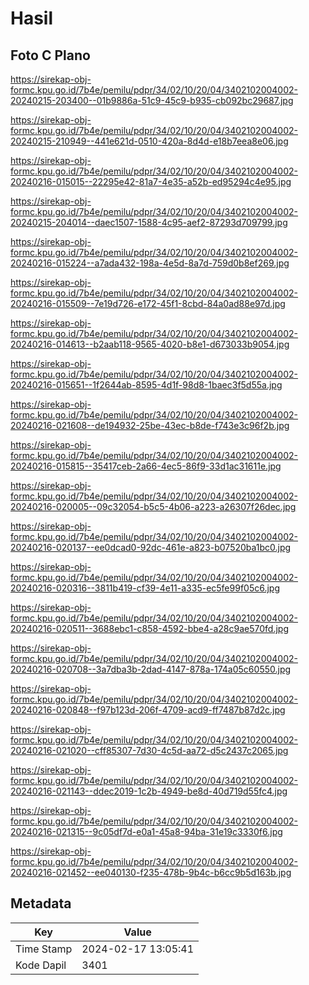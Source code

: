 # Hasil

## Foto C Plano

https://sirekap-obj-formc.kpu.go.id/7b4e/pemilu/pdpr/34/02/10/20/04/3402102004002-20240215-203400--01b9886a-51c9-45c9-b935-cb092bc29687.jpg

https://sirekap-obj-formc.kpu.go.id/7b4e/pemilu/pdpr/34/02/10/20/04/3402102004002-20240215-210949--441e621d-0510-420a-8d4d-e18b7eea8e06.jpg

https://sirekap-obj-formc.kpu.go.id/7b4e/pemilu/pdpr/34/02/10/20/04/3402102004002-20240216-015015--22295e42-81a7-4e35-a52b-ed95294c4e95.jpg

https://sirekap-obj-formc.kpu.go.id/7b4e/pemilu/pdpr/34/02/10/20/04/3402102004002-20240215-204014--daec1507-1588-4c95-aef2-87293d709799.jpg

https://sirekap-obj-formc.kpu.go.id/7b4e/pemilu/pdpr/34/02/10/20/04/3402102004002-20240216-015224--a7ada432-198a-4e5d-8a7d-759d0b8ef269.jpg

https://sirekap-obj-formc.kpu.go.id/7b4e/pemilu/pdpr/34/02/10/20/04/3402102004002-20240216-015509--7e19d726-e172-45f1-8cbd-84a0ad88e97d.jpg

https://sirekap-obj-formc.kpu.go.id/7b4e/pemilu/pdpr/34/02/10/20/04/3402102004002-20240216-014613--b2aab118-9565-4020-b8e1-d673033b9054.jpg

https://sirekap-obj-formc.kpu.go.id/7b4e/pemilu/pdpr/34/02/10/20/04/3402102004002-20240216-015651--1f2644ab-8595-4d1f-98d8-1baec3f5d55a.jpg

https://sirekap-obj-formc.kpu.go.id/7b4e/pemilu/pdpr/34/02/10/20/04/3402102004002-20240216-021608--de194932-25be-43ec-b8de-f743e3c96f2b.jpg

https://sirekap-obj-formc.kpu.go.id/7b4e/pemilu/pdpr/34/02/10/20/04/3402102004002-20240216-015815--35417ceb-2a66-4ec5-86f9-33d1ac31611e.jpg

https://sirekap-obj-formc.kpu.go.id/7b4e/pemilu/pdpr/34/02/10/20/04/3402102004002-20240216-020005--09c32054-b5c5-4b06-a223-a26307f26dec.jpg

https://sirekap-obj-formc.kpu.go.id/7b4e/pemilu/pdpr/34/02/10/20/04/3402102004002-20240216-020137--ee0dcad0-92dc-461e-a823-b07520ba1bc0.jpg

https://sirekap-obj-formc.kpu.go.id/7b4e/pemilu/pdpr/34/02/10/20/04/3402102004002-20240216-020316--3811b419-cf39-4e11-a335-ec5fe99f05c6.jpg

https://sirekap-obj-formc.kpu.go.id/7b4e/pemilu/pdpr/34/02/10/20/04/3402102004002-20240216-020511--3688ebc1-c858-4592-bbe4-a28c9ae570fd.jpg

https://sirekap-obj-formc.kpu.go.id/7b4e/pemilu/pdpr/34/02/10/20/04/3402102004002-20240216-020708--3a7dba3b-2dad-4147-878a-174a05c60550.jpg

https://sirekap-obj-formc.kpu.go.id/7b4e/pemilu/pdpr/34/02/10/20/04/3402102004002-20240216-020848--f97b123d-206f-4709-acd9-ff7487b87d2c.jpg

https://sirekap-obj-formc.kpu.go.id/7b4e/pemilu/pdpr/34/02/10/20/04/3402102004002-20240216-021020--cff85307-7d30-4c5d-aa72-d5c2437c2065.jpg

https://sirekap-obj-formc.kpu.go.id/7b4e/pemilu/pdpr/34/02/10/20/04/3402102004002-20240216-021143--ddec2019-1c2b-4949-be8d-40d719d55fc4.jpg

https://sirekap-obj-formc.kpu.go.id/7b4e/pemilu/pdpr/34/02/10/20/04/3402102004002-20240216-021315--9c05df7d-e0a1-45a8-94ba-31e19c3330f6.jpg

https://sirekap-obj-formc.kpu.go.id/7b4e/pemilu/pdpr/34/02/10/20/04/3402102004002-20240216-021452--ee040130-f235-478b-9b4c-b6cc9b5d163b.jpg


## Metadata

| Key        | Value               |
| ---------- | ------------------- |
| Time Stamp | 2024-02-17 13:05:41 |
| Kode Dapil | 3401                |




